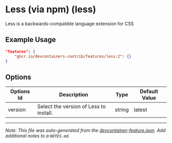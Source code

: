 
# Less (via npm) (less)

Less is a backwards-compatible language extension for CSS

## Example Usage

```json
"features": {
    "ghcr.io/devcontainers-contrib/features/less:2": {}
}
```

## Options

| Options Id | Description | Type | Default Value |
|-----|-----|-----|-----|
| version | Select the version of Less to install. | string | latest |



---

_Note: This file was auto-generated from the [devcontainer-feature.json](https://github.com/devcontainers-contrib/features/blob/main/src/less/devcontainer-feature.json).  Add additional notes to a `NOTES.md`._
